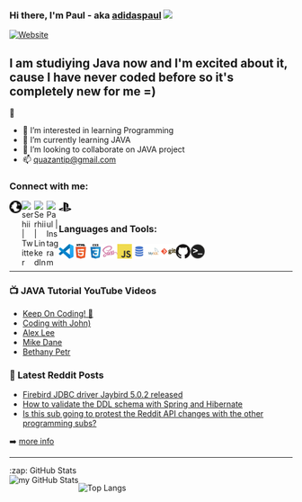 ### Hi there, I'm Paul  - aka [adidaspaul][website] <img src="https://media.giphy.com/media/hvRJCLFzcasrR4ia7z/giphy.gif" width="25px">

[![Website](https://img.shields.io/website?label=Serhii&style=for-the-badge&url=https%3A%2F%2Fserhiicv.netlify.app)](https://serhiicv.netlify.app)
   <!--<a href="https://twitter.com/quazantip"><img alt="Twitter" height="32" width="32" src="assets/twitter.svg"></a>-->
  <!--[![Twitter Follow](https://img.shields.io/twitter/follow/me?color=1DA1F2&logo=twitter&style=for-the-badge)](https://twitter.com/quazantip)-->

## I am studiying Java now and I'm excited about it, cause I have never coded before so it's completely new for me =) 


👋 
- 👀 I’m interested in learning Programming
- 🌱 I’m currently learning JAVA
- 💞️ I’m looking to collaborate on JAVA project
- 📫 quazantip@gmail.com

### Connect with me:

[<img align="left" alt="website" width="22px" src="https://raw.githubusercontent.com/iconic/open-iconic/master/svg/globe.svg" />][website]
<!--[<img align="left" alt="codeSTACKr | YouTube" width="22px" src="https://cdn.jsdelivr.net/npm/simple-icons@v3/icons/youtube.svg" />][youtube]-->
[<img align="left" alt="serhii | Twitter" width="22px" src="https://cdn.jsdelivr.net/npm/simple-icons@v3/icons/twitter.svg" />][twitter]
[<img align="left" alt="Serhii | LinkedIn" width="22px" src="https://cdn.jsdelivr.net/npm/simple-icons@v3/icons/linkedin.svg" />][linkedin]
[<img align="left" alt="Paul | Instagram" width="22px" src="https://cdn.jsdelivr.net/npm/simple-icons@v3/icons/instagram.svg" />][instagram]
<!--<a href="#"><img alt="PlayStation -adik_outfit" title="PlayStation - adik_outfit" height="32" width="32" src="assets/playstation-logotype.png"></a>-->
<img align="left" alt="Paul | Playstation"  width="22px" src="assets/playstation-logotype.png" />

<br />

### Languages and Tools:

[<img align="left" alt="Visual Studio Code" width="26px" src="https://raw.githubusercontent.com/github/explore/80688e429a7d4ef2fca1e82350fe8e3517d3494d/topics/visual-studio-code/visual-studio-code.png" />][webdevplaylist]
[<img align="left" alt="HTML5" width="26px" src="https://raw.githubusercontent.com/github/explore/80688e429a7d4ef2fca1e82350fe8e3517d3494d/topics/html/html.png" />][webdevplaylist]
[<img align="left" alt="CSS3" width="26px" src="https://raw.githubusercontent.com/github/explore/80688e429a7d4ef2fca1e82350fe8e3517d3494d/topics/css/css.png" />][cssplaylist]
[<img align="left" alt="Sass" width="26px" src="https://raw.githubusercontent.com/github/explore/80688e429a7d4ef2fca1e82350fe8e3517d3494d/topics/sass/sass.png" />][cssplaylist]
[<img align="left" alt="JavaScript" width="26px" src="https://raw.githubusercontent.com/github/explore/80688e429a7d4ef2fca1e82350fe8e3517d3494d/topics/javascript/javascript.png" />][jsplaylist]
<!--[<img align="left" alt="React" width="26px" src="https://raw.githubusercontent.com/github/explore/80688e429a7d4ef2fca1e82350fe8e3517d3494d/topics/react/react.png" />][reactplaylist]-->
<!--[<img align="left" alt="Gatsby" width="26px" src="https://raw.githubusercontent.com/github/explore/e94815998e4e0713912fed477a1f346ec04c3da2/topics/gatsby/gatsby.png" />][webdevplaylist]-->
<!--[<img align="left" alt="GraphQL" width="26px" src="https://raw.githubusercontent.com/github/explore/80688e429a7d4ef2fca1e82350fe8e3517d3494d/topics/graphql/graphql.png" />][webdevplaylist]-->
<!--[<img align="left" alt="Node.js" width="26px" src="https://raw.githubusercontent.com/github/explore/80688e429a7d4ef2fca1e82350fe8e3517d3494d/topics/nodejs/nodejs.png" />][webdevplaylist]-->
<!--[<img align="left" alt="Deno" width="26px" src="https://raw.githubusercontent.com/github/explore/361e2821e2dea67711cde99c9c40ed357061cf27/topics/deno/deno.png" />][webdevplaylist]-->
[<img align="left" alt="SQL" width="26px" src="https://raw.githubusercontent.com/github/explore/80688e429a7d4ef2fca1e82350fe8e3517d3494d/topics/sql/sql.png" />][webdevplaylist]
[<img align="left" alt="MySQL" width="26px" src="https://raw.githubusercontent.com/github/explore/80688e429a7d4ef2fca1e82350fe8e3517d3494d/topics/mysql/mysql.png" />][webdevplaylist]
<!--[<img align="left" alt="MongoDB" width="26px" src="https://raw.githubusercontent.com/github/explore/80688e429a7d4ef2fca1e82350fe8e3517d3494d/topics/mongodb/mongodb.png" />][webdevplaylist]-->
[<img align="left" alt="Git" width="26px" src="https://raw.githubusercontent.com/github/explore/80688e429a7d4ef2fca1e82350fe8e3517d3494d/topics/git/git.png" />][webdevplaylist]
[<img align="left" alt="GitHub" width="26px" src="https://raw.githubusercontent.com/github/explore/78df643247d429f6cc873026c0622819ad797942/topics/github/github.png" />][webdevplaylist]
[<img align="left" alt="Terminal" width="26px" src="https://raw.githubusercontent.com/github/explore/80688e429a7d4ef2fca1e82350fe8e3517d3494d/topics/terminal/terminal.png" />][webdevplaylist]

<br />
<br />

---

### 📺 JAVA Tutorial YouTube Videos

<!-- YOUTUBE:START -->
- [  Keep On Coding! 💪](https://youtube.com/playlist?list=PLuVT2Ug8ISOUeumoUczDqraT_EO6qFdWt)
- [Coding with John)](https://youtu.be/drQK8ciCAjY)
- [Alex Lee](https://youtube.com/playlist?list=PL59LTecnGM1NRUyune3SxzZlYpZezK-oQ)
- [Mike Dane](https://youtube.com/playlist?list=PLLAZ4kZ9dFpPpdR_9IQBUDLjYalvdrGGb)
- [Bethany Petr](https://youtube.com/playlist?list=PLqjW-ORyj-hKHACt112zbMWR5jdfJ1fYK)
<!-- YOUTUBE:END -->



### 📕 Latest Reddit Posts

<!-- BLOG-POST-LIST:START -->
- [Firebird JDBC driver Jaybird 5.0.2 released](https://www.reddit.com/r/java/comments/143dngq/firebird_jdbc_driver_jaybird_502_released/)
- [How to validate the DDL schema with Spring and Hibernate](https://www.reddit.com/r/java/comments/1438kda/how_to_validate_the_ddl_schema_with_spring_and/)
- [Is this sub going to protest the Reddit API changes with the other programming subs?](https://www.reddit.com/r/java/comments/142rk7j/is_this_sub_going_to_protest_the_reddit_api/)
<!-- BLOG-POST-LIST:END -->

➡️ [more info](https://stackoverflow.com)

---

<!--<details>
  <summary>:zap: Recent GitHub Activity</summary>
  
<!--START_SECTION:activity-->

<!--END_SECTION:activity-->

</details-->


  <summary>:zap: GitHub Stats</summary>

  <img align="left" alt="my GitHub Stats" src="https://github-readme-stats.vercel.app/api?username=adidaspaul&show_icons=true&hide_border=true" />




![Top Langs](https://github-readme-stats.vercel.app/api/top-langs/?username=adidaspaul)


[website]: https://operatorghost.netlify.app
<!-- [course]: http://vsCodeHero.com -->
[twitter]: https://twitter.com/quazantip
<!--[youtube]: https://youtube.com/codeSTACKr-->
[instagram]: https://instagram.com/poltavaauh
[linkedin]: https://www.linkedin.com/in/serhii-poltavets-565204113/
[webdevplaylist]: https://www.youtube.com/playlist?list=PLkwxH9e_vrAJ0WbEsFA9W3I1W-g_BTsbt
[jsplaylist]: https://www.youtube.com/playlist?list=PLkwxH9e_vrALRJKu7wfXby3MKeflhTu6B
[cssplaylist]: https://www.youtube.com/playlist?list=PLkwxH9e_vrALSdvZuEh6gqQdmDoDIoqz4
[reactplaylist]: https://www.youtube.com/playlist?list=PLkwxH9e_vrAK4TdffpxKY3QGyHCpxFcQ0

